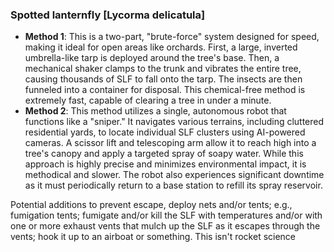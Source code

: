 ### Spotted lanternfly [Lycorma delicatula]
* **Method 1**: This is a two-part, "brute-force" system designed for speed, making it ideal for open areas like orchards. First, a large, inverted umbrella-like tarp is deployed around the tree's base. Then, a mechanical shaker clamps to the trunk and vibrates the entire tree, causing thousands of SLF to fall onto the tarp. The insects are then funneled into a container for disposal. This chemical-free method is extremely fast, capable of clearing a tree in under a minute. 
* **Method 2**: This method utilizes a single, autonomous robot that functions like a "sniper." It navigates various terrains, including cluttered residential yards, to locate individual SLF clusters using AI-powered cameras. A scissor lift and telescoping arm allow it to reach high into a tree's canopy and apply a targeted spray of soapy water. While this approach is highly precise and minimizes environmental impact, it is methodical and slower. The robot also experiences significant downtime as it must periodically return to a base station to refill its spray reservoir.

Potential additions to prevent escape, deploy nets and/or tents; e.g., fumigation tents; fumigate and/or kill the SLF with temperatures and/or with one or more exhaust vents that mulch up the SLF as it escapes through the vents; hook it up to an airboat or something. This isn't rocket science
